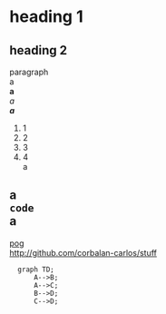 # heading 1

## heading 2

paragraph  
a  
**a**  
*a*  
***a***  
1. 1
2. 2
3. 3
4. 4  
a  
  
a  
`code `  
a  
---  
[pog](file://localhost/home/carlos/)  
<http://github.com/corbalan-carlos/stuff>
```mermaid  
  graph TD;
      A-->B;
      A-->C;
      B-->D;
      C-->D;
```

